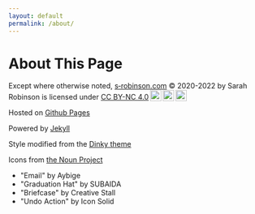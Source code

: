 ```yaml
---
layout: default
permalink: /about/
---
```


<!-- This is the personal website of Sarah Robinson -->

# About This Page

<p xmlns:cc="http://creativecommons.org/ns#" xmlns:dct="http://purl.org/dc/terms/"> Except where otherwise noted, <a property="dct:title" rel="cc:attributionURL" href="https://www.s-robinson.com">s&#8209;robinson.com</a> &copy;&nbsp;2020-2022 by <span property="cc:attributionName">Sarah Robinson</span> is licensed under <a href="http://creativecommons.org/licenses/by-nc/4.0/?ref=chooser-v1" target="_blank" rel="license noopener noreferrer" style="display:inline-block;">CC BY-NC 4.0<img style="height:22px!important;margin-left:3px;vertical-align:text-bottom;" src="https://mirrors.creativecommons.org/presskit/icons/cc.svg?ref=chooser-v1"><img style="height:22px!important;margin-left:3px;vertical-align:text-bottom;" src="https://mirrors.creativecommons.org/presskit/icons/by.svg?ref=chooser-v1"><img style="height:22px!important;margin-left:3px;vertical-align:text-bottom;" src="https://mirrors.creativecommons.org/presskit/icons/nc.svg?ref=chooser-v1"></a></p>



Hosted on [Github Pages](https://pages.github.com)

Powered by [Jekyll](https://jekyllrb.com)

Style modified from the [Dinky theme](https://github.com/pages-themes/dinky)

Icons from [the Noun Project](http://thenounproject.com/)
* "Email" by Aybige
* "Graduation Hat" by SUBAIDA
* "Briefcase" by Creative Stall
* "Undo Action" by Icon Solid  
